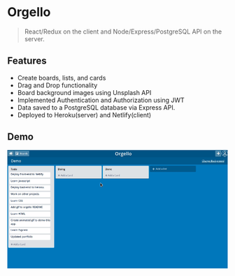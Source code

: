 # Orgello

> React/Redux on the client and Node/Express/PostgreSQL API on the server.

## Features

- Create boards, lists, and cards
- Drag and Drop functionality
- Board background images using Unsplash API
- Implemented Authentication and Authorization using JWT
- Data saved to a PostgreSQL database via Express API.
- Deployed to Heroku(server) and Netlify(client)

## Demo

![](demo.gif)
